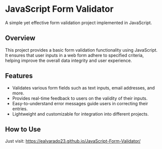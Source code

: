 # JavaScript Form Validator

A simple yet effective form validation project implemented in JavaScript.

## Overview

This project provides a basic form validation functionality using JavaScript. It ensures that user inputs in a web form adhere to specified criteria, helping improve the overall data integrity and user experience.

## Features

- Validates various form fields such as text inputs, email addresses, and more.
- Provides real-time feedback to users on the validity of their inputs.
- Easy-to-understand error messages guide users in correcting their entries.
- Lightweight and customizable for integration into different projects.

## How to Use

Just visit: https://ealvarado23.github.io/JavaScript-Form-Validator/
